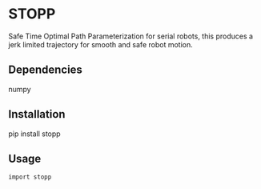 # STOPP

Safe Time Optimal Path Parameterization for serial robots, this produces
a jerk limited trajectory for smooth and safe robot motion.

## Dependencies

numpy

## Installation

pip install stopp

## Usage
```
import stopp
```
